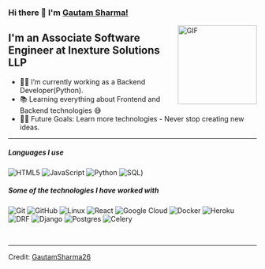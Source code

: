### Hi there 👋 I'm [Gautam Sharma!](https://github.com/GautamSharma26)

<img align="right" alt="GIF" height="160px" src="https://media.giphy.com/media/Ah3zHH7hvsSB2/giphy.gif" />

## I'm an Associate Software Engineer at Inexture Solutions LLP

- 👨‍💻 I’m currently working as a Backend Developer(Python).
- 📚 Learning everything about Frontend and Backend technologies 😅
- 💪🏼 Future Goals: Learn more technologies - Never stop creating new ideas.

---

##### Languages I use

![HTML5](https://img.shields.io/badge/-HTML5-000000?style=flat&logo=html5)
![JavaScript](https://img.shields.io/badge/-JavaScript-000000?style=flat&logo=javascript)
![Python](https://img.shields.io/badge/-Python-000000?style=flat&logo=python)
![SQL](https://img.shields.io/badge/-SQL-000000?style=flat&logo=postgresql))
##### Some of the technologies I have worked with

![Git](https://img.shields.io/badge/-Git-222222?style=flat&logo=git&logoColor=F05032)
![GitHub](https://img.shields.io/badge/-GitHub-222222?style=flat&logo=github&logoColor=181717)
![Linux](https://img.shields.io/badge/-Linux-222222?style=flat&logo=linux&logoColor=FCC624)
![React](https://img.shields.io/badge/-React-222222?style=flat&logo=React&logoColor=61DAFB)
![Google Cloud](https://img.shields.io/badge/Google%20Cloud-black?style=flat-square&logo=google-cloud)
![Docker](https://img.shields.io/badge/-Docker-black?style=flat-square&logo=docker)
![Heroku](https://img.shields.io/badge/-Heroku-222222?style=flat-square&logo=heroku)
![DRF](https://img.shields.io/badge/DjangoRestFramework-DjangoRestFramework-lightgrey/logo=django)
![Django](https://img.shields.io/badge/Django-Django-lightgrey/logo=django)
![Postgres](https://img.shields.io/badge/Postgres-postgres-lightgrey/logo=postgresql)
![Celery](https://img.shields.io/badge/Celery-djangocelery-lightgrey/logo=django)

<br/>

---

Credit: [GautamSharma26](https://github.com/GautamSharma26)
